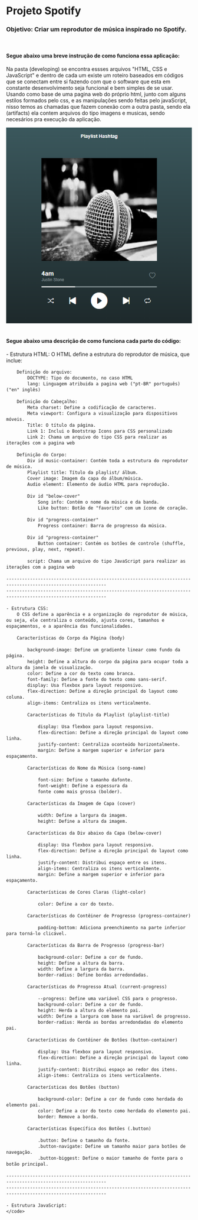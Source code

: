 <h1> Projeto Spotify </h1>

<h3>Objetivo: Criar um reprodutor de música inspirado no Spotify.</h3><br>

<h4>Segue abaixo uma breve instrução de como funciona essa aplicação:</h4>
<p>Na pasta (developing) se encontra essses arquivos "HTML, CSS e JavaScript" e dentro de cada um existe um roteiro baseados em códigos que se conectam entre si fazendo com que o software que esta em constante desenvolvimento seja funcional e bem simples de se usar. 
Usando como base de uma pagina web do próprio html, junto com alguns estilos formados pelo css, e as manipulações sendo feitas pelo javaScript, nisso temos as chamadas que fazem conexão com a outra pasta, sendo ela (artifacts) ela contem arquivos do tipo imagens e musicas, sendo necesários pra execução da aplicação.</p>

<div align="center">
    <img alt="imagem_execution_music" src="/artifacts/images/execution_music.png"></img>
</div><br>

<h4>Segue abaixo uma descrição de como funciona cada parte do código:</h4>

<div>
    - Estrutura HTML:
            O HTML define a estrutura do reprodutor de música, que inclue:
        
        Definição do arquivo:
            DOCTYPE: Tipo do documento, no caso HTML
            lang: Linguagem atribuida a pagina web ("pt-BR" português) ("en" inglês)

        Definição do Cabeçalho:
            Meta charset: Define a codificação de caracteres.
            Meta viewport: Configura a visualização para dispositivos móveis.
            Title: O título da página.
            Link 1: Inclui o Bootstrap Icons para CSS personalizado
            Link 2: Chama um arquivo do tipo CSS para realizar as iterações com a pagina web
        
        Definição do Corpo:
            Div id music-container: Contém toda a estrutura do reprodutor de música.
            Playlist title: Título da playlist/ álbum.
            Cover image: Imagem da capa do álbum/música.
            Audio element: Elemento de áudio HTML para reprodução.

            Div id "below-cover"
                Song info: Contém o nome da música e da banda.
                Like button: Botão de "favorito" com um ícone de coração.

            Div id "progress-container"
                Progress container: Barra de progresso da música.

            Div id "progress-container"
                Button container: Contém os botões de controle (shuffle, previous, play, next, repeat).

            script: Chama um arquivo do tipo JavaScript para realizar as iterações com a pagina web

    ------------------------------------------------------------------------------------------------------------
    ------------------------------------------------------------------------------------------------------------

    - Estrutura CSS:
        O CSS define a aparência e a organização do reprodutor de música, ou seja, ele centraliza o conteúdo, ajusta cores, tamanhos e espaçamentos, e a aparência das funcionalidades.

        Características do Corpo da Página (body)

            background-image: Define um gradiente linear como fundo da página.
            height: Define a altura do corpo da página para ocupar toda a altura da janela de visualização.
            color: Define a cor do texto como branca.
            font-family: Define a fonte do texto como sans-serif.
            display: Usa flexbox para layout responsivo.
            flex-direction: Define a direção principal do layout como coluna.
            align-items: Centraliza os itens verticalmente.

            Características do Título da Playlist (playlist-title)

                display: Usa flexbox para layout responsivo.
                flex-direction: Define a direção principal do layout como linha.
                justify-content: Centraliza oconteúdo horizontalmente.
                margin: Define a margem superior e inferior para espaçamento.
                    
            Características do Nome da Música (song-name)

                font-size: Define o tamanho dafonte.
                font-weight: Define a espessura da 
                fonte como mais grossa (bolder).

            Características da Imagem de Capa (cover)

                width: Define a largura da imagem.
                height: Define a altura da imagem.
                
            Características da Div abaixo da Capa (below-cover)

                display: Usa flexbox para layout responsivo.
                flex-direction: Define a direção principal do layout como linha.
                justify-content: Distribui espaço entre os itens.
                align-items: Centraliza os itens verticalmente.
                margin: Define a margem superior e inferior para espaçamento.

            Características de Cores Claras (light-color)

                color: Define a cor do texto.

            Características do Contêiner de Progresso (progress-container)

                padding-bottom: Adiciona preenchimento na parte inferior para torná-lo clicável.

            Características da Barra de Progresso (progress-bar)

                background-color: Define a cor de fundo.
                height: Define a altura da barra.
                width: Define a largura da barra.
                border-radius: Define bordas arredondadas.

            Características do Progresso Atual (current-progress)

                --progress: Define uma variável CSS para o progresso.
                background-color: Define a cor de fundo.
                height: Herda a altura do elemento pai.
                width: Define a largura com base na variável de progresso.
                border-radius: Herda as bordas arredondadas do elemento pai.
                
            Características do Contêiner de Botões (button-container)

                display: Usa flexbox para layout responsivo.
                flex-direction: Define a direção principal do layout como linha.
                justify-content: Distribui espaço ao redor dos itens.
                align-items: Centraliza os itens verticalmente.
                
            Características dos Botões (button)

                background-color: Define a cor de fundo como herdada do elemento pai.
                color: Define a cor do texto como herdada do elemento pai.
                border: Remove a borda.
                
            Características Específica dos Botões (.button)

                .button: Define o tamanho da fonte.
                .button-navigate: Define um tamanho maior para botões de navegação.
                .button-biggest: Define o maior tamanho de fonte para o botão principal.

    ------------------------------------------------------------------------------------------------------------
    ------------------------------------------------------------------------------------------------------------

    - Estrutura JavaScript:
    </code>
</div>

